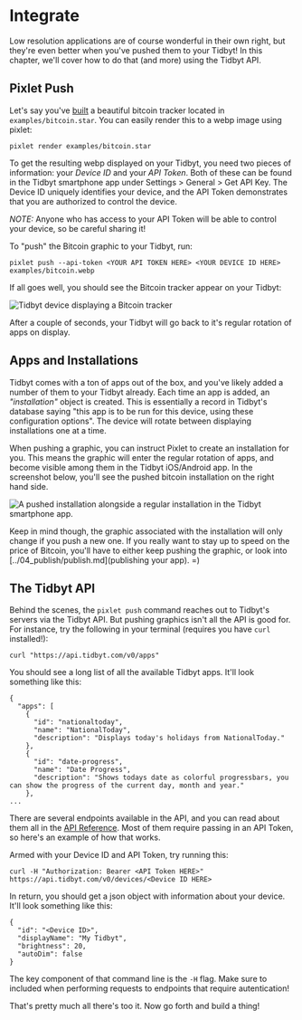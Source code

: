 # Integrate

Low resolution applications are of course wonderful in their own
right, but they're even better when you've pushed them to your Tidbyt!
In this chapter, we'll cover how to do that (and more) using the
Tidbyt API.

## Pixlet Push

Let's say you've [built](../02_build/build.md) a beautiful bitcoin
tracker located in `examples/bitcoin.star`. You can easily render this
to a webp image using pixlet:

`pixlet render examples/bitcoin.star`

To get the resulting webp displayed on your Tidbyt, you need two
pieces of information: your _Device ID_ and your _API Token_. Both of
these can be found in the Tidbyt smartphone app under Settings >
General > Get API Key. The Device ID uniquely identifies your device,
and the API Token demonstrates that you are authorized to control the
device.

**NOTE*:* Anyone who has access to your API Token will be able to
control your device, so be careful sharing it!

To "push" the Bitcoin graphic to your Tidbyt, run:

`pixlet push --api-token <YOUR API TOKEN HERE> <YOUR DEVICE ID HERE> examples/bitcoin.webp`

If all goes well, you should see the Bitcoin tracker appear on your Tidbyt:

![Tidbyt device displaying a Bitcoin tracker](img/tidbyt_2.jpg)

After a couple of seconds, your Tidbyt will go back to it's regular
rotation of apps on display.

## Apps and Installations

Tidbyt comes with a ton of apps out of the box, and you've likely
added a number of them to your Tidbyt already. Each time an app is
added, an _"installation"_ object is created. This is essentially a
record in Tidbyt's database saying "this app is to be run for this
device, using these configuration options". The device will rotate
between displaying installations one at a time.

When pushing a graphic, you can instruct Pixlet to create an
installation for you. This means the graphic will enter the regular
rotation of apps, and become visible among them in the Tidbyt
iOS/Android app. In the screenshot below, you'll see the pushed
bitcoin installation on the right hand side.

![A pushed installation alongside a regular installation in the Tidbyt smartphone app.](img/integrate_pushed_installation.png)

Keep in mind though, the graphic associated with the installation will
only change if you push a new one. If you really want to stay up to
speed on the price of Bitcoin, you'll have to either keep pushing the
graphic, or look into [../04_publish/publish.md](publishing your
app). =)

## The Tidbyt API

Behind the scenes, the `pixlet push` command reaches out to Tidbyt's
servers via the Tidbyt API. But pushing graphics isn't all the API is
good for. For instance, try the following in your terminal (requires
you have `curl` installed!):

`curl "https://api.tidbyt.com/v0/apps"`

You should see a long list of all the available Tidbyt apps. It'll
look something like this:

```
{
  "apps": [
    {
      "id": "nationaltoday",
      "name": "NationalToday",
      "description": "Displays today's holidays from NationalToday."
    },
    {
      "id": "date-progress",
      "name": "Date Progress",
      "description": "Shows todays date as colorful progressbars, you can show the progress of the current day, month and year."
    },
...
```

There are several endpoints available in the API, and you can read
about them all in the [API Reference](). Most of them require passing
in an API Token, so here's an example of how that works.


Armed with your Device ID and API Token, try running this:

`curl -H "Authorization: Bearer <API Token HERE>" https://api.tidbyt.com/v0/devices/<Device ID HERE>`

In return, you should get a json object with information about your device. It'll look something like this:

```
{
  "id": "<Device ID>",
  "displayName": "My Tidbyt",
  "brightness": 20,
  "autoDim": false
}
```

The key component of that command line is the `-H` flag. Make sure to
included when performing requests to endpoints that require
autentication!

That's pretty much all there's too it. Now go forth and build a thing!
